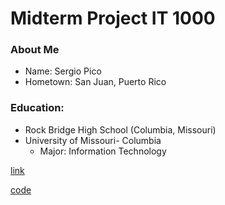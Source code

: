 # Midterm Project IT 1000

### **About Me**
* Name: Sergio Pico   
* Hometown: San Juan, Puerto Rico

### **Education:**
  * Rock Bridge High School (Columbia, Missouri)
  * University of Missouri- Columbia
    * Major: Information Technology

[link](turtleimage.py)

[code](/codetest/circular_cone_volume.py)
